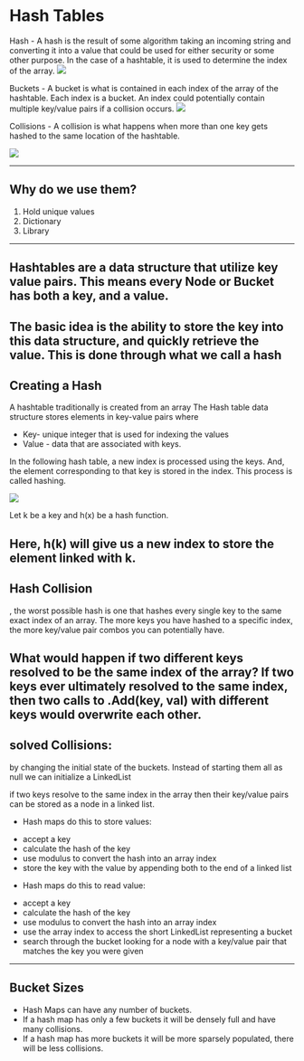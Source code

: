 # Hash Tables

Hash - A hash is the result of some algorithm taking an incoming string and converting it into a value that could be used for either security or some other purpose. In the case of a hashtable, it is used to determine the index of the array.
![](https://www.google.com/url?sa=i&url=https%3A%2F%2Fen.wikipedia.org%2Fwiki%2FHash_table&psig=AOvVaw0FcvOKyi7bV_mJSdaQbNek&ust=1637254025294000&source=images&cd=vfe&ved=0CAsQjRxqFwoTCJjc2drsn_QCFQAAAAAdAAAAABAD)

Buckets - A bucket is what is contained in each index of the array of the hashtable. Each index is a bucket. An index could potentially contain multiple key/value pairs if a collision occurs.
![](https://www.google.com/url?sa=i&url=https%3A%2F%2Fdatabricks.com%2Fglossary%2Fhash-buckets&psig=AOvVaw2oXrA4ljTTraT6u2vTgiKJ&ust=1637254076421000&source=images&cd=vfe&ved=0CAsQjRxqFwoTCODlifHsn_QCFQAAAAAdAAAAABAD)

Collisions - A collision is what happens when more than one key gets hashed to the same location of the hashtable.

![](https://miro.medium.com/max/380/0*etZsiPebZqEBXaI5.png)

----

## Why do we use them?
1. Hold unique values
2. Dictionary
3. Library
----
Hashtables are a data structure that utilize key value pairs. This means every Node or Bucket has both a key, and a value.
----

**The basic idea**
 is the ability to store the key into this data structure, and quickly retrieve the value. This is done through what we call a hash
----

## Creating a Hash
A hashtable traditionally is created from an array 
The Hash table data structure stores elements in key-value pairs where

* Key- unique integer that is used for indexing the values
* Value - data that are associated with keys.

In the following hash table, a new index is processed using the keys. And, the element corresponding to that key is stored in the index. This process is called hashing.

![](https://cdn.programiz.com/sites/tutorial2program/files/Hash-2_0.png)


Let k be a key and h(x) be a hash function.

Here, h(k) will give us a new index to store the element linked with k.
-----
## Hash Collision
, the worst possible hash is one that hashes every single key to the same exact index of an array. The more keys you have hashed to a specific index, the more key/value pair combos you can potentially have.

What would happen if two different keys resolved to be the same index of the array?
If two keys ever ultimately resolved to the same index, then two calls to .Add(key, val) with different keys would overwrite each other.
----
## solved Collisions:
by changing the initial state of the buckets. Instead of starting them all as null we can initialize a LinkedList

 if two keys resolve to the same index in the array then their key/value pairs can be stored as a node in a linked list. 
- Hash maps do this to store values:
* accept a key
* calculate the hash of the key
* use modulus to convert the hash into an array index
* store the key with the value by appending both to the end of a linked list

- Hash maps do this to read value:
* accept a key
* calculate the hash of the key
* use modulus to convert the hash into an array index
* use the array index to access the short LinkedList representing a bucket
* search through the bucket looking for a node with a key/value pair that matches the key you were given
----

## Bucket Sizes
- Hash Maps can have any number of buckets. 
- If a hash map has only a few buckets it will be densely full and have many collisions.
- If a hash map has more buckets it will be more sparsely populated, there will be less collisions.